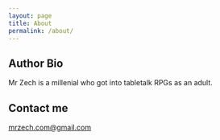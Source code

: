 ```yaml
---
layout: page
title: About
permalink: /about/
---
```


## Author Bio

Mr Zech is a millenial who got into tabletalk RPGs as an adult.

## Contact me
[mrzech.com@gmail.com](mailto:mrzech.com@gmail.com)

<!--## My other pages
* Itch?
* Patreon?
* Ko-fi?
* Paypal?
-->